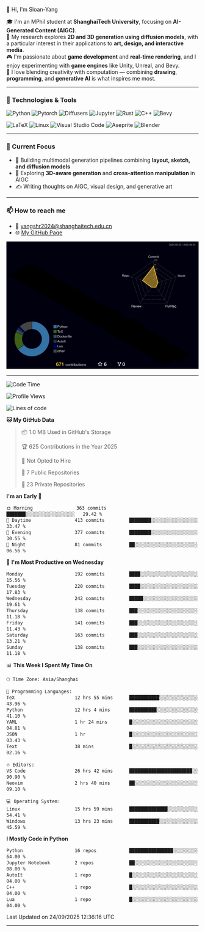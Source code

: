 👋 Hi, I'm Sloan-Yang

🎓 I'm an MPhil student at **ShanghaiTech University**, focusing on **AI-Generated Content (AIGC)**.  
🧠 My research explores **2D and 3D generation using diffusion models**, with a particular interest in their applications to **art, design, and interactive media**.  
🎮 I'm passionate about **game development** and **real-time rendering**, and I enjoy experimenting with **game engines** like Unity, Unreal, and Bevy.  
🎨 I love blending creativity with computation — combining **drawing**, **programming**, and **generative AI** is what inspires me most.

---

### 🧰 Technologies & Tools

![Python](https://img.shields.io/badge/python-%233776AB.svg?style=for-the-badge&logo=python&logoColor=white)
![Pytorch](https://img.shields.io/badge/pytorch-%23EE4C2C.svg?style=for-the-badge&logo=pytorch&logoColor=white)
![Diffusers](https://img.shields.io/badge/diffusers-HuggingFace-yellow?style=for-the-badge&logo=huggingface&logoColor=black)
![Jupyter](https://img.shields.io/badge/Jupyter-%23F37626.svg?style=for-the-badge&logo=Jupyter&logoColor=white)
![Rust](https://img.shields.io/badge/Rust-%23000000.svg?style=for-the-badge&logo=rust&logoColor=white)
![C++](https://img.shields.io/badge/C++-%2300599C.svg?style=for-the-badge&logo=c%2B%2B&logoColor=white)
![Bevy](https://img.shields.io/badge/Bevy-000000.svg?style=for-the-badge&logo=bevy&logoColor=white)

![LaTeX](https://img.shields.io/badge/LaTeX-47A141?style=for-the-badge&logo=latex&logoColor=white)
![Linux](https://img.shields.io/badge/Linux-FCC624?style=for-the-badge&logo=linux&logoColor=black)
![Visual Studio Code](https://img.shields.io/badge/VSCode-0078d7.svg?style=for-the-badge&logo=visual-studio-code&logoColor=white)
![Aseprite](https://img.shields.io/badge/Aseprite-FFFFFF?style=for-the-badge&logo=Aseprite&logoColor=%237D929E)
![Blender](https://img.shields.io/badge/Blender-F5792A?style=for-the-badge&logo=blender&logoColor=white)

---

### 🔭 Current Focus

- 🎨 Building multimodal generation pipelines combining **layout, sketch, and diffusion models**
- 🧪 Exploring **3D-aware generation** and **cross-attention manipulation** in AIGC
- ✍️ Writing thoughts on AIGC, visual design, and generative art

---

### 📫 How to reach me

- 📧 <a href="mailto:yangshr2024@shanghaitech.edu.cn">yangshr2024@shanghaitech.edu.cn</a>
- 🌐 [My GitHub Page](https://sloan-yang.github.io)  



![3D Profile](https://raw.githubusercontent.com/Sloan-Yang/Sloan-Yang/main/profile-3d-contrib/profile-night-rainbow.svg)

---


<!--START_SECTION:waka-->
![Code Time](http://img.shields.io/badge/Code%20Time-584%20hrs%2058%20mins-blue)

![Profile Views](http://img.shields.io/badge/Profile%20Views-1-blue)

![Lines of code](https://img.shields.io/badge/From%20Hello%20World%20I%27ve%20Written-2.1%20million%20lines%20of%20code-blue)

**🐱 My GitHub Data** 

> 📦 1.0 MB Used in GitHub's Storage 
 > 
> 🏆 625 Contributions in the Year 2025
 > 
> 🚫 Not Opted to Hire
 > 
> 📜 7 Public Repositories 
 > 
> 🔑 23 Private Repositories 
 > 
**I'm an Early 🐤** 

```text
🌞 Morning                363 commits         ███████░░░░░░░░░░░░░░░░░░   29.42 % 
🌆 Daytime                413 commits         ████████░░░░░░░░░░░░░░░░░   33.47 % 
🌃 Evening                377 commits         ████████░░░░░░░░░░░░░░░░░   30.55 % 
🌙 Night                  81 commits          ██░░░░░░░░░░░░░░░░░░░░░░░   06.56 % 
```
📅 **I'm Most Productive on Wednesday** 

```text
Monday                   192 commits         ████░░░░░░░░░░░░░░░░░░░░░   15.56 % 
Tuesday                  220 commits         ████░░░░░░░░░░░░░░░░░░░░░   17.83 % 
Wednesday                242 commits         █████░░░░░░░░░░░░░░░░░░░░   19.61 % 
Thursday                 138 commits         ███░░░░░░░░░░░░░░░░░░░░░░   11.18 % 
Friday                   141 commits         ███░░░░░░░░░░░░░░░░░░░░░░   11.43 % 
Saturday                 163 commits         ███░░░░░░░░░░░░░░░░░░░░░░   13.21 % 
Sunday                   138 commits         ███░░░░░░░░░░░░░░░░░░░░░░   11.18 % 
```


📊 **This Week I Spent My Time On** 

```text
🕑︎ Time Zone: Asia/Shanghai

💬 Programming Languages: 
TeX                      12 hrs 55 mins      ███████████░░░░░░░░░░░░░░   43.96 % 
Python                   12 hrs 4 mins       ██████████░░░░░░░░░░░░░░░   41.10 % 
YAML                     1 hr 24 mins        █░░░░░░░░░░░░░░░░░░░░░░░░   04.81 % 
JSON                     1 hr                █░░░░░░░░░░░░░░░░░░░░░░░░   03.43 % 
Text                     38 mins             █░░░░░░░░░░░░░░░░░░░░░░░░   02.16 % 

🔥 Editors: 
VS Code                  26 hrs 42 mins      ███████████████████████░░   90.90 % 
Neovim                   2 hrs 40 mins       ██░░░░░░░░░░░░░░░░░░░░░░░   09.10 % 

💻 Operating System: 
Linux                    15 hrs 59 mins      ██████████████░░░░░░░░░░░   54.41 % 
Windows                  13 hrs 23 mins      ███████████░░░░░░░░░░░░░░   45.59 % 
```

**I Mostly Code in Python** 

```text
Python                   16 repos            ████████████████░░░░░░░░░   64.00 % 
Jupyter Notebook         2 repos             ██░░░░░░░░░░░░░░░░░░░░░░░   08.00 % 
AutoIt                   1 repo              █░░░░░░░░░░░░░░░░░░░░░░░░   04.00 % 
C++                      1 repo              █░░░░░░░░░░░░░░░░░░░░░░░░   04.00 % 
Lua                      1 repo              █░░░░░░░░░░░░░░░░░░░░░░░░   04.00 % 
```




 Last Updated on 24/09/2025 12:36:16 UTC
<!--END_SECTION:waka-->

---





